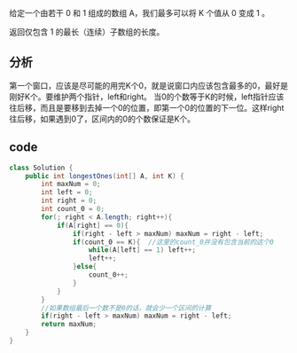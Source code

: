 给定一个由若干 0 和 1 组成的数组 A，我们最多可以将 K 个值从 0 变成 1 。

返回仅包含 1 的最长（连续）子数组的长度。

## 分析
第一个窗口，应该是尽可能的用完K个0，就是说窗口内应该包含最多的0，最好是刚好K个。要维护两个指针，left和right。 当0的个数等于K的时候，left指针应该往后移，而且是要移到去掉一个0的位置，即第一个0的位置的下一位。这样right往后移，如果遇到0了，区间内的0的个数保证是K个。

## code
```java
class Solution {
    public int longestOnes(int[] A, int K) {
        int maxNum = 0;
        int left = 0;
        int right = 0;
        int count_0 = 0;
        for(; right < A.length; right++){
            if(A[right] == 0){
                if(right - left > maxNum) maxNum = right - left;
                if(count_0 == K){  //这里的count_0并没有包含当前的这个0
                    while(A[left] == 1) left++;
                    left++;
                }else{
                    count_0++;
                }
            }
        }
        //如果数组最后一个数不是0的话，就会少一个区间的计算
        if(right - left > maxNum) maxNum = right - left;
        return maxNum;
    }
}
```